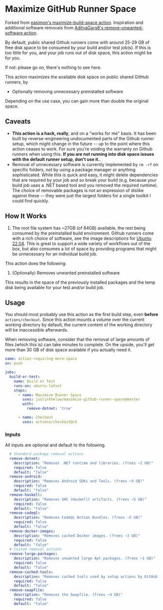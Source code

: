 # Maximize GitHub Runner Space

Forked from [easimon's maximize-build-space action](https://github.com/easimon/maximize-build-space).
Inspiration and additional software removals from [AdityaGarg8's remove-unwanted-software action](https://github.com/AdityaGarg8/remove-unwanted-software).

By default, public shared Github runners come with around 25-29 GB of free disk space to be consumed by your build and/or test job(s).
If this is too little for you, and your job runs out of disk space, this action might be for you.

If not: please go on, there's nothing to see here.

This action maximizes the available disk space on public shared GitHub runners, by

- Optionally removing unnecessary preinstalled software

Depending on the use case, you can gain more than double the original space.

## Caveats

- **This action is a hack, really**, and on a "works for me" basis. It has been built by reverse-engineering undocumented parts of the Github runner setup, which might change in the future -- up to the point where this action ceases to work. For sure you're voiding the warranty on Github runners when using this. **If you are not running into disk space issues with the default runner setup, don't use it.**.
- Removal of unnecessary software is currently implemented by `rm -rf` on specific folders, not by using a package manager or anything sophisticated. While this is quick and easy, it might delete dependencies that are required by your job and so break your build (e.g. because your build job uses a .NET based tool and you removed the required runtime). The choice of removable packages is not an expression of dislike against these -- they were just the largest folders for a single toolkit I could find quickly.

## How It Works

1. The root file system has ~27GB (of 84GB) available, the rest being consumed by the preinstalled build environment. Github runners come with a rich choice of software, see the image descriptions for [Ubuntu 22.04](https://github.com/actions/virtual-environments/blob/main/images/linux/Ubuntu2204-README.md). This is great to support a wide variety of workflows out of the box, but also consumes a lot of space by providing programs that might be unnecessary for an individual build job.

This action does the following:

1. (Optionally) Removes unwanted preinstalled software

This results in the space of the previously installed packages and the temp disk being available for your test and/or build job.

## Usage

You should most probably use this action as the first build step, even **before** `actions/checkout`. Since this action mounts a volume over the current working directory by default, the current content of the working directory will be inaccessible afterwards.

When removing software, consider that the removal of large amounts of files (which this is) can take minutes to complete. On the upside, you'll get more than 30 GB of disk space available if you actually need it.

```yaml
name: action-requiring-more-space
on: push

jobs:
  build-or-test:
    name: Build or Test
    runs-on: ubuntu-latest
    steps:
      - name: Maximize Runner Space
        uses: justinthelaw/maximize-github-runner-space@master
        with:
          remove-dotnet: 'true'

      - name: Checkout
        uses: actions/checkout@v3
```

### Inputs

All inputs are optional and default to the following.

```yaml
  # Standard package removal actions
  remove-dotnet:
    description: "Removes .NET runtime and libraries. (frees ~2 GB)"
    required: false
    default: "false"
  remove-android:
    description: "Removes Android SDKs and Tools. (frees ~9 GB)"
    required: false
    default: "false"
  remove-haskell:
    description: "Removes GHC (Haskell) artifacts. (frees ~5 GB)"
    required: false
    default: "false"
  remove-codeql:
    description: "Removes CodeQL Action Bundles. (frees ~5 GB)"
    required: false
    default: "false"
  remove-docker-images:
    description: "Removes cached Docker images. (frees ~3 GB)"
    required: false
    default: "false"
  # Custom removal actions
  remove-large-packages:
    description: "Removes unwanted large Apt packages. (frees ~3 GB)"
    required: false
    default: "false"
  remove-cached-tools:
    description: "Removes cached tools used by setup actions by GitHub. (frees ~8 GB)"
    required: false
    default: "false"
  remove-swapfile:
    description: "Removes the Swapfile. (frees ~4 GB)"
    required: false
    default: "false"
```
